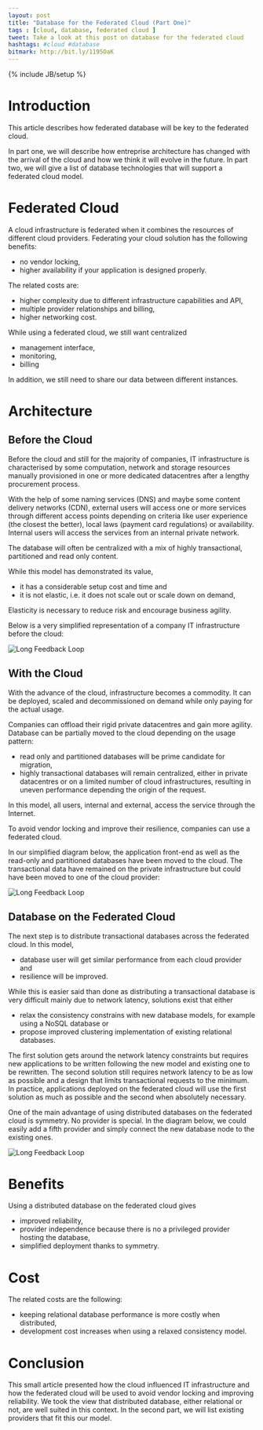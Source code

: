 ```yaml
---
layout: post
title: "Database for the Federated Cloud (Part One)"
tags : [cloud, database, federated cloud ]
tweet: Take a look at this post on database for the federated cloud
hashtags: #cloud #database
bitmark: http://bit.ly/1195OaK
---
```

{% include JB/setup %}

Introduction
============
This article describes how federated database will be key to the federated cloud.

In part one, we will describe how entreprise architecture has changed with the arrival of
the cloud and how we think it will evolve in the future.  In part two, we will give a list of database technologies that
will support a federated cloud model.

Federated Cloud
===============
A cloud infrastructure is federated when it combines the resources of different cloud providers.
Federating your cloud solution has the following benefits:
* no vendor locking,
* higher availability if your application is designed properly.

The related costs are:
* higher complexity due to different infrastructure capabilities and API,
* multiple provider relationships and billing,
* higher networking cost.

While using a federated cloud, we still want centralized
* management interface,
* monitoring,
* billing

In addition, we still need to share our data between different instances.

Architecture
============

Before the Cloud
--------------------------
Before the cloud and still for the majority of companies, IT infrastructure is characterised by some computation,
network and storage resources manually provisioned in one or more dedicated datacentres after a lengthy procurement
process.

With the help of some naming services (DNS) and maybe some content delivery networks (CDN), external users will access
one or more services through different access points depending on criteria like
user experience (the closest the better), local laws (payment card regulations) or availability.
Internal users will access the services from an internal private network.

The database will often be centralized with a mix of highly transactional, partitioned and read only content.

While this model has demonstrated its value,
* it has a considerable setup cost and time and
* it is not elastic, i.e. it does not scale out or scale down on demand,

Elasticity is necessary to reduce risk and encourage business agility.

Below is a very simplified representation of a company IT infrastructure before the cloud:

<img class="diagram" alt='Long Feedback Loop' src='/assets/drawings/federated-db/before-the-cloud.png'/>

With the Cloud
-----------------------
With the advance of the cloud, infrastructure becomes a commodity.  It can be deployed, scaled and
decommissioned on demand while only paying for the actual usage.

Companies can offload their rigid private datacentres and gain more agility.  Database can be partially moved to the
cloud depending on the usage pattern:
* read only and partitioned databases will be prime candidate for migration,
* highly transactional databases will remain centralized, either in private datacentres or on a limited number of
cloud infrastructures, resulting in uneven performance depending the origin of the request.

In this model, all users, internal and external, access the service through the Internet.

To avoid vendor locking and improve their resilience, companies can use a federated cloud.

In our simplified diagram below, the application front-end as well as the read-only and partitioned databases have been
moved to the cloud.  The transactional data have remained on the private infrastructure but could have been moved to
one of the cloud provider:

<img class="diagram" alt='Long Feedback Loop' src='/assets/drawings/federated-db/with-the-cloud.png'/>


Database on the Federated Cloud
-------------------------------
The next step is to distribute transactional databases across the federated cloud.  In this model,
* database user will get similar performance from each cloud provider and
* resilience will be improved.

While this is easier said than done as distributing a transactional database is very difficult mainly due to network
latency, solutions exist that either
* relax the consistency constrains with new database models, for example using a NoSQL database or
* propose improved clustering implementation of existing relational databases.

The first solution gets around the network latency constraints but requires new applications to be written following
the new model and existing one to be rewritten.  The second solution still requires network latency to be as low as
possible and a design that limits transactional requests to the minimum. In practice, applications deployed on
the federated cloud will use the first solution as much as possible and the second when absolutely necessary.

One of the main advantage of using distributed databases on the federated cloud is symmetry.  No provider is special.
In the diagram below, we could easily add a fifth provider and simply connect the new database node to the existing
ones.

<img class="diagram" alt='Long Feedback Loop' src='/assets/drawings/federated-db/with-federated-database.png'/>

Benefits
========
Using a distributed database on the federated cloud gives
* improved reliability,
* provider independence because there is no a privileged provider hosting the database,
* simplified deployment thanks to symmetry.

Cost
====
The related costs are the following:
* keeping relational database performance is more costly when distributed,
* development cost increases when using a relaxed consistency model.

Conclusion
==========
This small article presented how the cloud influenced IT infrastructure and how the federated cloud will be used to
avoid vendor locking and improving reliability.  We took the view that distributed database, either relational or not,
are well suited in this context.  In the second part, we will list existing providers that fit this our model.

